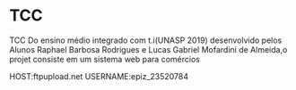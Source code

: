 # TCC
TCC Do ensino médio integrado com t.i(UNASP 2019) desenvolvido pelos Alunos Raphael Barbosa Rodrigues e Lucas Gabriel Mofardini de Almeida,o projet consiste em um sistema web para comércios


HOST:ftpupload.net
USERNAME:epiz_23520784
